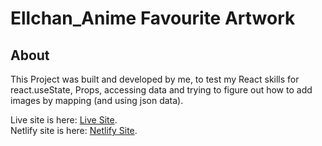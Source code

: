 # Ellchan_Anime Favourite Artwork

## About

This Project was built and developed by me, to test my React skills for react.useState, Props, accessing data and trying to figure out how to add images by mapping (and using json data).

Live site is here: [Live Site](https://ej-ellchan-anime-favourites.netlify.app).
<br>
Netlify site is here: [Netlify Site](https://app.netlify.com/sites/ej-ellchan-anime-favourites/overview).
